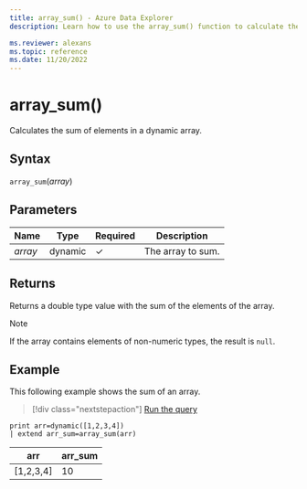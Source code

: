 ```yaml
---
title: array_sum() - Azure Data Explorer
description: Learn how to use the array_sum() function to calculate the sum of elements in a dynamic array.

ms.reviewer: alexans
ms.topic: reference
ms.date: 11/20/2022
---
```

# array_sum()

Calculates the sum of elements in a dynamic array.

## Syntax

`array_sum`(*array*)

## Parameters

| Name | Type | Required | Description |
|--|--|--|--|
| *array*| dynamic | &check;| The array to sum.|

## Returns

Returns a double type value with the sum of the elements of the array.

> [!NOTE]
> If the array contains elements of non-numeric types, the result is `null`.

## Example

This following example shows the sum of an array.

> [!div class="nextstepaction"]
> <a href="https://dataexplorer.azure.com/clusters/help/databases/Samples?query=H4sIAAAAAAAAAysoyswrUUgsKrJNqcxLzM1M1og21DHSMdYxidVU4OWqUUitKEnNSwGpiC8uzbUF0omVIJYGkKUJANbCqMA+AAAA" target="_blank">Run the query</a>

```kusto
print arr=dynamic([1,2,3,4]) 
| extend arr_sum=array_sum(arr)
```

|arr|arr_sum|
|---|---|
|[1,2,3,4]|10|
